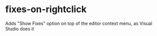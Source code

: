 # fixes-on-rightclick

Adds "Show Fixes" option on top of the editor context menu, as Visual Studio does it
